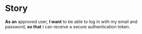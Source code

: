 # Story
**As an** approved user, **I want** to be able to log in with my email and password, **so that** I can receive a secure authentication token.
